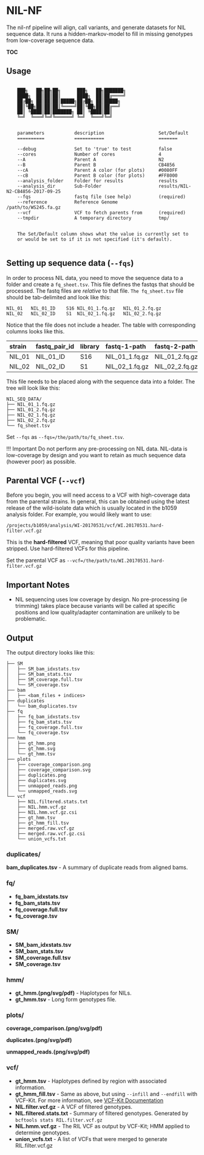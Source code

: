 # NIL-NF

The nil-nf pipeline will align, call variants, and generate datasets for NIL sequence data. It runs a hidden-markov-model to fill in missing genotypes from low-coverage sequence data.

__TOC__

## Usage

```

    ███╗   ██╗██╗██╗      ███╗   ██╗███████╗
    ████╗  ██║██║██║      ████╗  ██║██╔════╝
    ██╔██╗ ██║██║██║█████╗██╔██╗ ██║█████╗
    ██║╚██╗██║██║██║╚════╝██║╚██╗██║██╔══╝
    ██║ ╚████║██║███████╗ ██║ ╚████║██║
    ╚═╝  ╚═══╝╚═╝╚══════╝ ╚═╝  ╚═══╝╚═╝


    parameters           description                    Set/Default
    ==========           ===========                    =======

    --debug              Set to 'true' to test          false
    --cores              Number of cores                4
    --A                  Parent A                       N2
    --B                  Parent B                       CB4856
    --cA                 Parent A color (for plots)     #0080FF
    --cB                 Parent B color (for plots)     #FF8000
    --analysis_folder    Folder for results             results
    --analysis_dir       Sub-Folder                     results/NIL-N2-CB4856-2017-09-25
    --fqs                fastq file (see help)          (required)
    --reference          Reference Genome               /path/to/WS245.fa.gz
    --vcf                VCF to fetch parents from      (required)
    --tmpdir             A temporary directory          tmp/


    The Set/Default column shows what the value is currently set to
    or would be set to if it is not specified (it's default).


```

## Setting up sequence data (`--fqs`)

In order to process NIL data, you need to move the sequence data to a folder and create a `fq_sheet.tsv`. This file defines the fastqs that should be processed. The fastq files are *relative* to that file. `The fq_sheet.tsv` file should be tab-delimited and look like this:

```
NIL_01   NIL_01_ID    S16 NIL_01_1.fq.gz   NIL_01_2.fq.gz
NIL_02   NIL_02_ID    S1  NIL_02_1.fq.gz   NIL_02_2.fq.gz
```

Notice that the file does not include a header. The table with corresponding columns looks like this.

| strain   | fastq_pair_id   | library   | fastq-1-path   | fastq-2-path   |
|:-------|:-----------------------|:------------------|:-------------------------------------------------------------------------------------------------------------------------|:-------------------------------------------------------------------------------------------------------------------------|
| NIL_01 | NIL_01_ID | S16 | NIL_01_1.fq.gz | NIL_01_2.fq.gz |
| NIL_02 | NIL_02_ID | S1  | NIL_02_1.fq.gz | NIL_02_2.fq.gz |

This file needs to be placed along with the sequence data into a folder. The tree will look like this:

```
NIL_SEQ_DATA/
├── NIL_01_1.fq.gz
├── NIL_01_2.fq.gz
├── NIL_02_1.fq.gz
├── NIL_02_2.fq.gz
└── fq_sheet.tsv
```

Set `--fqs` as `--fqs=/the/path/to/fq_sheet.tsv`.

!!! Important
    Do not perform any pre-processing on NIL data. NIL-data is low-coverage by design and you want to retain as much sequence data (however poor) as possible.

## Parental VCF (`--vcf`)

Before you begin, you will need access to a VCF with high-coverage data from the parental strains. In general, this can be obtained using the latest release of the wild-isolate data which is usually located in the b1059 analysis folder. For example, you would likely want to use:

`/projects/b1059/analysis/WI-20170531/vcf/WI.20170531.hard-filter.vcf.gz`

This is the __hard-filtered__ VCF, meaning that poor quality variants have been stripped. Use hard-filtered VCFs for this pipeline.

Set the parental VCF as `--vcf=/the/path/to/WI.20170531.hard-filter.vcf.gz`

## Important Notes

* NIL sequencing uses low coverage by design. No pre-processing (ie trimming) takes place because variants will be called at specific positions and low quality/adapter contamination are unlikely to be problematic.

## Output

The output directory looks like this:

```
├── SM
│   ├── SM_bam_idxstats.tsv
│   ├── SM_bam_stats.tsv
│   ├── SM_coverage.full.tsv
│   └── SM_coverage.tsv
├── bam
│   ├── <bam_files + indices>
├── duplicates
│   └── bam_duplicates.tsv
├── fq
│   ├── fq_bam_idxstats.tsv
│   ├── fq_bam_stats.tsv
│   ├── fq_coverage.full.tsv
│   └── fq_coverage.tsv
├── hmm
│   ├── gt_hmm.png
│   ├── gt_hmm.svg
│   └── gt_hmm.tsv
├── plots
│   ├── coverage_comparison.png
│   ├── coverage_comparison.svg
│   ├── duplicates.png
│   ├── duplicates.svg
│   ├── unmapped_reads.png
│   └── unmapped_reads.svg
└── vcf
    ├── NIL.filtered.stats.txt
    ├── NIL.hmm.vcf.gz
    ├── NIL.hmm.vcf.gz.csi
    ├── gt_hmm.tsv
    ├── gt_hmm_fill.tsv
    ├── merged.raw.vcf.gz
    ├── merged.raw.vcf.gz.csi
    └── union_vcfs.txt
```

### duplicates/

__bam_duplicates.tsv__ - A summary of duplicate reads from aligned bams.

### fq/

* __fq_bam_idxstats.tsv__
* __fq_bam_stats.tsv__
* __fq_coverage.full.tsv__
* __fq_coverage.tsv__

### SM/

* __SM_bam_idxstats.tsv__
* __SM_bam_stats.tsv__
* __SM_coverage.full.tsv__
* __SM_coverage.tsv__

### hmm/

* __gt_hmm.(png/svg/pdf)__ - Haplotypes for NILs.
* __gt_hmm.tsv__ - Long form genotypes file.

### plots/

__coverage_comparison.(png/svg/pdf)__

__duplicates.(png/svg/pdf)__

__unmapped_reads.(png/svg/pdf)__

### vcf/

* __gt_hmm.tsv__ - Haplotypes defined by region with associated information. 
* __gt_hmm_fill.tsv__ - Same as above, but using `--infill` and `--endfill` with VCF-Kit. For more information, see [VCF-Kit Documentation](http://vcf-kit.readthedocs.io/en/latest/)
* __NIL.filter.vcf.gz__ - A VCF of filtered genotypes. 
* __NIL.filtered.stats.txt__ - Summary of filtered genotypes. Generated by `bcftools stats RIL.filter.vcf.gz`
* __NIL.hmm.vcf.gz__ - The RIL VCF as output by VCF-Kit; HMM applied to determine genotypes.
* __union_vcfs.txt__ - A list of VCFs that were merged to generate RIL.filter.vcf.gz
